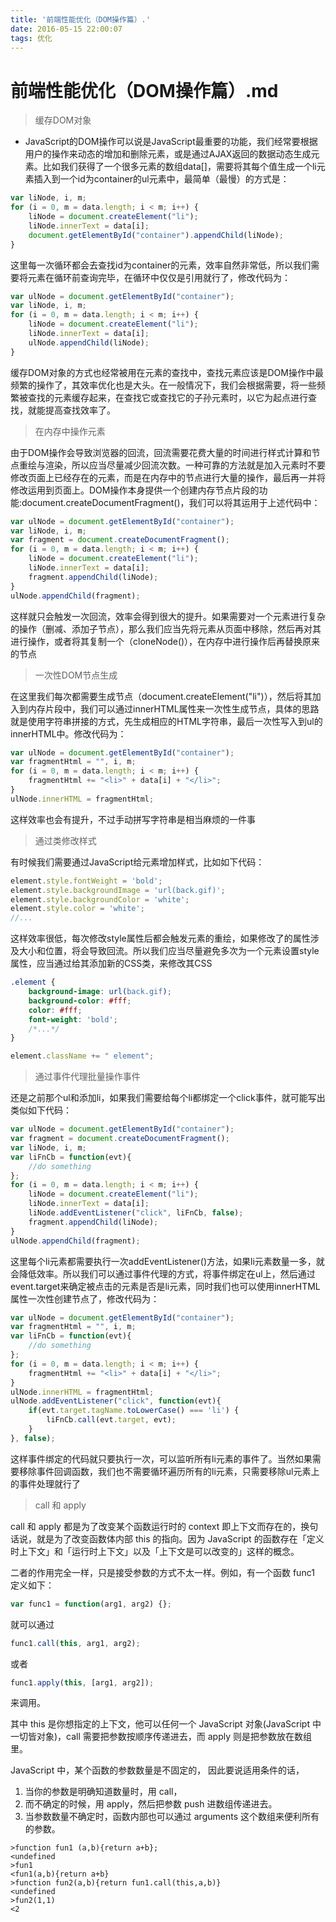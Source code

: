 ```yaml
---
title: '前端性能优化（DOM操作篇）.'
date: 2016-05-15 22:00:07
tags: 优化
---
```

# 前端性能优化（DOM操作篇）.md

> 缓存DOM对象

- JavaScript的DOM操作可以说是JavaScript最重要的功能，我们经常要根据用户的操作来动态的增加和删除元素，或是通过AJAX返回的数据动态生成元素。比如我们获得了一个很多元素的数组data[]，需要将其每个值生成一个li元素插入到一个id为container的ul元素中，最简单（最慢）的方式是：

```js
var liNode, i, m;
for (i = 0, m = data.length; i < m; i++) {
    liNode = document.createElement("li");
    liNode.innerText = data[i];
    document.getElementById("container").appendChild(liNode);
}
```

这里每一次循环都会去查找id为container的元素，效率自然非常低，所以我们需要将元素在循环前查询完毕，在循环中仅仅是引用就行了，修改代码为：

```js
var ulNode = document.getElementById("container");
var liNode, i, m;
for (i = 0, m = data.length; i < m; i++) {
    liNode = document.createElement("li");
    liNode.innerText = data[i];
    ulNode.appendChild(liNode);
}
```

缓存DOM对象的方式也经常被用在元素的查找中，查找元素应该是DOM操作中最频繁的操作了，其效率优化也是大头。在一般情况下，我们会根据需要，将一些频繁被查找的元素缓存起来，在查找它或查找它的子孙元素时，以它为起点进行查找，就能提高查找效率了。

> 在内存中操作元素

由于DOM操作会导致浏览器的回流，回流需要花费大量的时间进行样式计算和节点重绘与渲染，所以应当尽量减少回流次数。一种可靠的方法就是加入元素时不要修改页面上已经存在的元素，而是在内存中的节点进行大量的操作，最后再一并将修改运用到页面上。DOM操作本身提供一个创建内存节点片段的功能:document.createDocumentFragment()，我们可以将其运用于上述代码中：

```js
var ulNode = document.getElementById("container");
var liNode, i, m;
var fragment = document.createDocumentFragment();
for (i = 0, m = data.length; i < m; i++) {
    liNode = document.createElement("li");
    liNode.innerText = data[i];
    fragment.appendChild(liNode);
}
ulNode.appendChild(fragment);
```

这样就只会触发一次回流，效率会得到很大的提升。如果需要对一个元素进行复杂的操作（删减、添加子节点），那么我们应当先将元素从页面中移除，然后再对其进行操作，或者将其复制一个（cloneNode()），在内存中进行操作后再替换原来的节点

> 一次性DOM节点生成

在这里我们每次都需要生成节点（document.createElement("li")），然后将其加入到内存片段中，我们可以通过innerHTML属性来一次性生成节点，具体的思路就是使用字符串拼接的方式，先生成相应的HTML字符串，最后一次性写入到ul的innerHTML中。修改代码为：

```js
var ulNode = document.getElementById("container");
var fragmentHtml = "", i, m;
for (i = 0, m = data.length; i < m; i++) {
    fragmentHtml += "<li>" + data[i] + "</li>";
}
ulNode.innerHTML = fragmentHtml;
```

这样效率也会有提升，不过手动拼写字符串是相当麻烦的一件事

> 通过类修改样式

有时候我们需要通过JavaScript给元素增加样式，比如如下代码：

```js
element.style.fontWeight = 'bold';
element.style.backgroundImage = 'url(back.gif)';
element.style.backgroundColor = 'white';
element.style.color = 'white';
//...
```

这样效率很低，每次修改style属性后都会触发元素的重绘，如果修改了的属性涉及大小和位置，将会导致回流。所以我们应当尽量避免多次为一个元素设置style属性，应当通过给其添加新的CSS类，来修改其CSS

```css
.element {
    background-image: url(back.gif);
    background-color: #fff;
    color: #fff;
    font-weight: 'bold';
    /*...*/
}
```

```js
element.className += " element";
```

> 通过事件代理批量操作事件

还是之前那个ul和添加li，如果我们需要给每个li都绑定一个click事件，就可能写出类似如下代码：

```js
var ulNode = document.getElementById("container");
var fragment = document.createDocumentFragment();
var liNode, i, m;
var liFnCb = function(evt){
    //do something
};
for (i = 0, m = data.length; i < m; i++) {
    liNode = document.createElement("li");
    liNode.innerText = data[i];
    liNode.addEventListener("click", liFnCb, false);
    fragment.appendChild(liNode);
}
ulNode.appendChild(fragment);
```

这里每个li元素都需要执行一次addEventListener()方法，如果li元素数量一多，就会降低效率。所以我们可以通过事件代理的方式，将事件绑定在ul上，然后通过event.target来确定被点击的元素是否是li元素，同时我们也可以使用innerHTML属性一次性创建节点了，修改代码为：

```js
var ulNode = document.getElementById("container");
var fragmentHtml = "", i, m;
var liFnCb = function(evt){
    //do something
};
for (i = 0, m = data.length; i < m; i++) {
    fragmentHtml += "<li>" + data[i] + "</li>";
}
ulNode.innerHTML = fragmentHtml;
ulNode.addEventListener("click", function(evt){
    if(evt.target.tagName.toLowerCase() === 'li') {
        liFnCb.call(evt.target, evt);
    }
}, false);
```

这样事件绑定的代码就只要执行一次，可以监听所有li元素的事件了。当然如果需要移除事件回调函数，我们也不需要循环遍历所有的li元素，只需要移除ul元素上的事件处理就行了

> call 和 apply

call 和 apply 都是为了改变某个函数运行时的 context 即上下文而存在的，换句话说，就是为了改变函数体内部 this 的指向。因为 JavaScript 的函数存在「定义时上下文」和「运行时上下文」以及「上下文是可以改变的」这样的概念。

二者的作用完全一样，只是接受参数的方式不太一样。例如，有一个函数 func1 定义如下：

```js
var func1 = function(arg1, arg2) {};
```

就可以通过 
```js
func1.call(this, arg1, arg2); 
```

或者
```js
func1.apply(this, [arg1, arg2]); 
```

 来调用。

其中 this 是你想指定的上下文，他可以任何一个 JavaScript 对象(JavaScript 中一切皆对象)，call 需要把参数按顺序传递进去，而 apply 则是把参数放在数组里。

JavaScript 中，某个函数的参数数量是不固定的，
因此要说适用条件的话，
1. 当你的参数是明确知道数量时，用 call，
2. 而不确定的时候，用 apply，然后把参数 push 进数组传递进去。
3. 当参数数量不确定时，函数内部也可以通过 arguments 这个数组来便利所有的参数。

```
>function fun1 (a,b){return a+b};
<undefined
>fun1
<fun1(a,b){return a+b}
>function fun2(a,b){return fun1.call(this,a,b)}
<undefined
>fun2(1,1)
<2
```